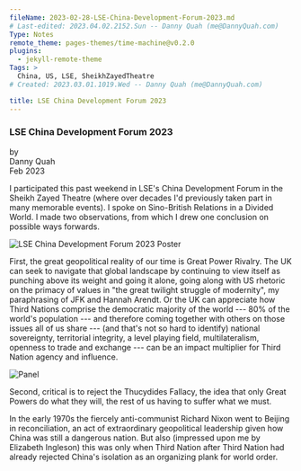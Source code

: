 ```yaml
---
fileName: 2023-02-28-LSE-China-Development-Forum-2023.md
# Last-edited: 2023.04.02.2152.Sun -- Danny Quah (me@DannyQuah.com)
Type: Notes
remote_theme: pages-themes/time-machine@v0.2.0
plugins:
  - jekyll-remote-theme
Tags: >
  China, US, LSE, SheikhZayedTheatre
# Created: 2023.03.01.1019.Wed -- Danny Quah (me@DannyQuah.com)

title: LSE China Development Forum 2023
---
```

### LSE China Development Forum 2023  

by  
Danny Quah  
Feb 2023  

I participated this past weekend in LSE's China Development Forum in the Sheikh Zayed Theatre (where over decades I'd previously taken part in many memorable events).  I spoke on Sino-British Relations in a Divided World. I made two observations, from which I drew one conclusion on possible ways forwards.  

<img src="https://DannyQuah.github.io/Storage/Posts/2023-02-28-LSE-China-00.png" alt="LSE China Development Forum 2023 Poster">


First, the great geopolitical reality of our time is Great Power Rivalry. The UK can seek to navigate that global landscape by continuing to view itself as punching above its weight and going it alone, going along with US rhetoric on the primacy of values in "the great twilight struggle of modernity", my paraphrasing of JFK and Hannah Arendt.  Or the UK can appreciate how Third Nations comprise the democratic majority of the world --- 80% of the world's population --- and therefore coming together with others on those issues all of us share --- (and that's not so hard to identify) national sovereignty, territorial integrity, a level playing field, multilateralism, openness to trade and exchange --- can be an impact multiplier for Third Nation agency and influence.  

<img src="https://DannyQuah.github.io/Storage/Posts/2023-02-28-LSE-China-01.jpg" alt="Panel">

Second, critical is to reject the Thucydides Fallacy, the idea that only Great Powers do what they will, the rest of us having to suffer what we must.  

In the early 1970s the fiercely anti-communist Richard Nixon went to Beijing in reconciliation, an act of extraordinary geopolitical leadership given how China was still a dangerous nation. But also (impressed upon me by Elizabeth Ingleson) this was only when Third Nation after Third Nation had already rejected China's isolation as an organizing plank for world order.  


<!---
   Invisible section // 2023-02-28-LSE-China-Development-Forum-2023.md
-->

